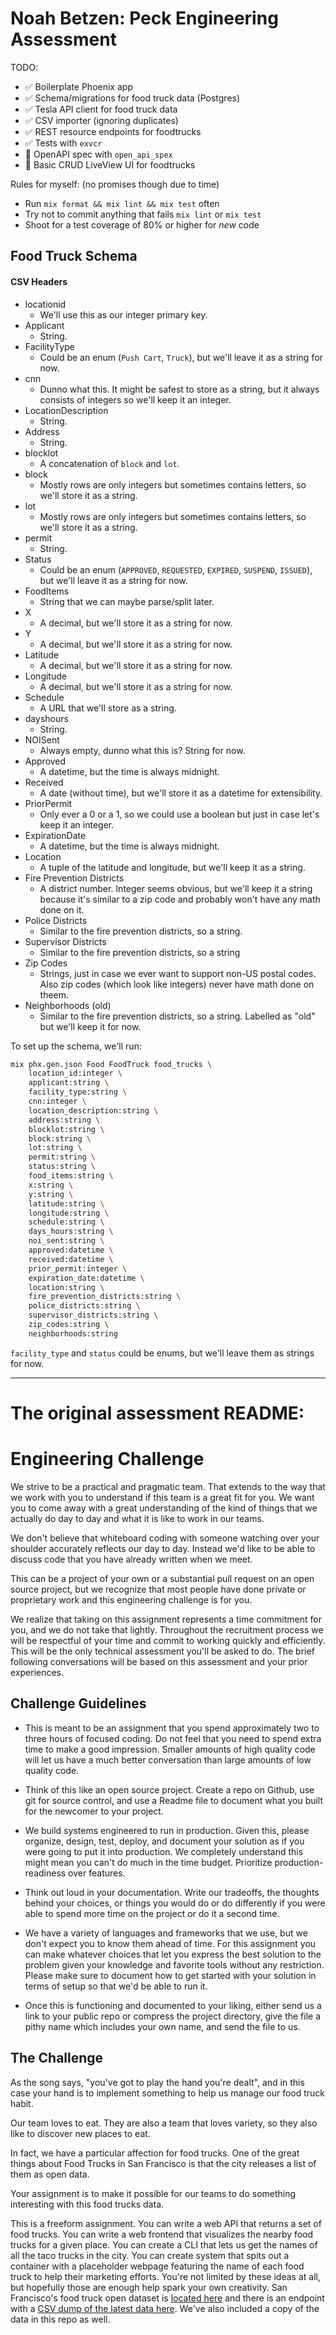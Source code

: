 # Noah Betzen: Peck Engineering Assessment

TODO:
- ✅ Boilerplate Phoenix app
- ✅ Schema/migrations for food truck data (Postgres)
- ✅ Tesla API client for food truck data
- ✅ CSV importer (ignoring duplicates)
- ✅ REST resource endpoints for foodtrucks
- ✅ Tests with `exvcr`
- 🔘 OpenAPI spec with `open_api_spex`
- 🔘 Basic CRUD LiveView UI for foodtrucks

Rules for myself: (no promises though due to time)
- Run `mix format && mix lint && mix test` often
- Try not to commit anything that fails `mix lint` or `mix test`
- Shoot for a test coverage of 80% or higher for _new_ code

## Food Truck Schema

#### CSV Headers

- locationid
  - We'll use this as our integer primary key.
- Applicant
  - String.
- FacilityType
  - Could be an enum (`Push Cart`, `Truck`), but we'll leave it as a string for now.
- cnn
  - Dunno what this. It might be safest to store as a string, but it always consists of integers so we'll keep it an integer.
- LocationDescription
  - String.
- Address
  - String.
- blocklot
  - A concatenation of `block` and `lot`.
- block
  - Mostly rows are only integers but sometimes contains letters, so we'll store it as a string.
- lot
  - Mostly rows are only integers but sometimes contains letters, so we'll store it as a string.
- permit
  - String.
- Status
  - Could be an enum (`APPROVED`, `REQUESTED`, `EXPIRED`, `SUSPEND`, `ISSUED`), but we'll leave it as a string for now.
- FoodItems
  - String that we can maybe parse/split later.
- X
  - A decimal, but we'll store it as a string for now.
- Y
  - A decimal, but we'll store it as a string for now.
- Latitude
  - A decimal, but we'll store it as a string for now.
- Longitude
  - A decimal, but we'll store it as a string for now.
- Schedule
  - A URL that we'll store as a string.
- dayshours
  - String.
- NOISent
  - Always empty, dunno what this is? String for now.
- Approved
  - A datetime, but the time is always midnight.
- Received
  - A date (without time), but we'll store it as a datetime for extensibility.
- PriorPermit
  - Only ever a 0 or a 1, so we could use a boolean but just in case let's keep it an integer.
- ExpirationDate
  - A datetime, but the time is always midnight.
- Location
  - A tuple of the latitude and longitude, but we'll keep it as a string.
- Fire Prevention Districts
  - A district number. Integer seems obvious, but we'll keep it a string because it's similar to a zip code and probably won't have any math done on it.
- Police Districts
  - Similar to the fire prevention districts, so a string.
- Supervisor Districts
  - Similar to the fire prevention districts, so a string
- Zip Codes
  - Strings, just in case we ever want to support non-US postal codes. Also zip codes (which look like integers) never have math done on theem.
- Neighborhoods (old)
  - Similar to the fire prevention districts, so a string. Labelled as "old" but we'll keep it for now.

To set up the schema, we'll run:
```bash
mix phx.gen.json Food FoodTruck food_trucks \
    location_id:integer \
    applicant:string \
    facility_type:string \
    cnn:integer \
    location_description:string \
    address:string \
    blocklot:string \
    block:string \
    lot:string \
    permit:string \
    status:string \
    food_items:string \
    x:string \
    y:string \
    latitude:string \
    longitude:string \
    schedule:string \
    days_hours:string \
    noi_sent:string \
    approved:datetime \
    received:datetime \
    prior_permit:integer \
    expiration_date:datetime \
    location:string \
    fire_prevention_districts:string \
    police_districts:string \
    supervisor_districts:string \
    zip_codes:string \
    neighborhoods:string
```

`facility_type` and `status` could be enums, but we'll leave them as strings for now.

---

# The original assessment README:

# Engineering Challenge

We strive to be a practical and pragmatic team. That extends to the way that we work with you to understand if this team is a great fit for you. We want you to come away with a great understanding of the kind of things that we actually do day to day and what it is like to work in our teams.

We don't believe that whiteboard coding with someone watching over your shoulder accurately reflects our day to day. Instead we'd like to be able to discuss code that you have already written when we meet.

This can be a project of your own or a substantial pull request on an open source project, but we recognize that most people have done private or proprietary work and this engineering challenge is for you.

We realize that taking on this assignment represents a time commitment for you, and we do not take that lightly. Throughout the recruitment process we will be respectful of your time and commit to working quickly and efficiently. This will be the only technical assessment you'll be asked to do. The brief following conversations will be based on this assessment and your prior experiences.

## Challenge Guidelines

* This is meant to be an assignment that you spend approximately two to three hours of focused coding. Do not feel that you need to spend extra time to make a good impression. Smaller amounts of high quality code will let us have a much better conversation than large amounts of low quality code.

* Think of this like an open source project. Create a repo on Github, use git for source control, and use a Readme file to document what you built for the newcomer to your project.

* We build systems engineered to run in production. Given this, please organize, design, test, deploy, and document your solution as if you were going to put it into production. We completely understand this might mean you can't do much in the time budget. Prioritize production-readiness over features.

* Think out loud in your documentation. Write our tradeoffs, the thoughts behind your choices, or things you would do or do differently if you were able to spend more time on the project or do it a second time.

* We have a variety of languages and frameworks that we use, but we don't expect you to know them ahead of time. For this assignment you can make whatever choices that let you express the best solution to the problem given your knowledge and favorite tools without any restriction. Please make sure to document how to get started with your solution in terms of setup so that we'd be able to run it.

* Once this is functioning and documented to your liking, either send us a link to your public repo or compress the project directory, give the file a pithy name which includes your own name, and send the file to us.

## The Challenge

As the song says, "you've got to play the hand you're dealt", and in this case your hand is to implement something to help us manage our food truck habit.

Our team loves to eat. They are also a team that loves variety, so they also like to discover new places to eat.

In fact, we have a particular affection for food trucks. One of the great things about Food Trucks in San Francisco is that the city releases a list of them as open data.

Your assignment is to make it possible for our teams to do something interesting with this food trucks data.

This is a freeform assignment. You can write a web API that returns a set of food trucks. You can write a web frontend that visualizes the nearby food trucks for a given place. You can create a CLI that lets us get the names of all the taco trucks in the city. You can create system that spits out a container with a placeholder webpage featuring the name of each food truck to help their marketing efforts. You're not limited by these ideas at all, but hopefully those are enough help spark your own creativity.
San Francisco's food truck open dataset is [located here](https://data.sfgov.org/Economy-and-Community/Mobile-Food-Facility-Permit/rqzj-sfat/data) and there is an endpoint with a [CSV dump of the latest data here](https://data.sfgov.org/api/views/rqzj-sfat/rows.csv). We've also included a copy of the data in this repo as well.
